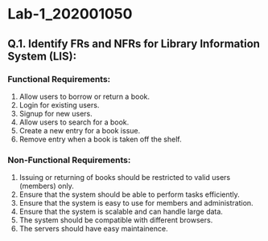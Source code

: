 # Lab-1_202001050

## Q.1. Identify FRs and NFRs for Library Information System (LIS):

### Functional Requirements:

1. Allow users to borrow or return a book.
2. Login for existing users.
3. Signup for new users.
4. Allow users to search for a book.
5. Create a new entry for a book issue.
6. Remove entry when a book is taken off the shelf.

### Non-Functional Requirements:

1. Issuing or returning of books should be restricted to valid users (members) only.
2. Ensure that the system should be able to perform tasks efficiently.
3. Ensure that the system is easy to use for members and administration.
4. Ensure that the system is scalable and can handle large data.
5. The system should be compatible with different browsers.
6. The servers should have easy maintainence.

